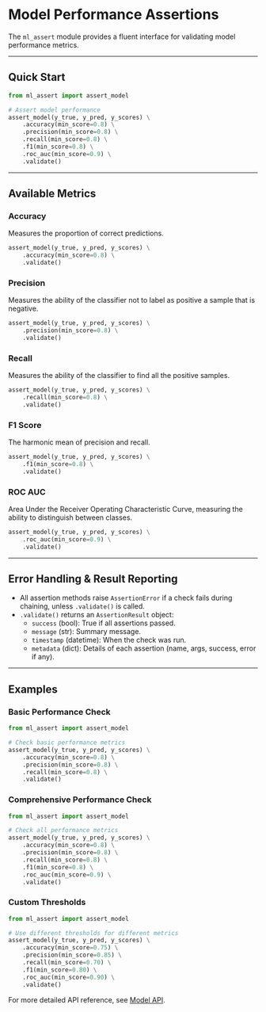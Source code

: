 # Model Performance Assertions

The `ml_assert` module provides a fluent interface for validating model performance metrics.

---

## Quick Start

```python
from ml_assert import assert_model

# Assert model performance
assert_model(y_true, y_pred, y_scores) \
    .accuracy(min_score=0.8) \
    .precision(min_score=0.8) \
    .recall(min_score=0.8) \
    .f1(min_score=0.8) \
    .roc_auc(min_score=0.9) \
    .validate()
```

---

## Available Metrics

### Accuracy

Measures the proportion of correct predictions.

```python
assert_model(y_true, y_pred, y_scores) \
    .accuracy(min_score=0.8) \
    .validate()
```

### Precision

Measures the ability of the classifier not to label as positive a sample that is negative.

```python
assert_model(y_true, y_pred, y_scores) \
    .precision(min_score=0.8) \
    .validate()
```

### Recall

Measures the ability of the classifier to find all the positive samples.

```python
assert_model(y_true, y_pred, y_scores) \
    .recall(min_score=0.8) \
    .validate()
```

### F1 Score

The harmonic mean of precision and recall.

```python
assert_model(y_true, y_pred, y_scores) \
    .f1(min_score=0.8) \
    .validate()
```

### ROC AUC

Area Under the Receiver Operating Characteristic Curve, measuring the ability to distinguish between classes.

```python
assert_model(y_true, y_pred, y_scores) \
    .roc_auc(min_score=0.9) \
    .validate()
```

---

## Error Handling & Result Reporting

- All assertion methods raise `AssertionError` if a check fails during chaining, unless `.validate()` is called.
- `.validate()` returns an `AssertionResult` object:
    - `success` (bool): True if all assertions passed.
    - `message` (str): Summary message.
    - `timestamp` (datetime): When the check was run.
    - `metadata` (dict): Details of each assertion (name, args, success, error if any).

---

## Examples

### Basic Performance Check

```python
from ml_assert import assert_model

# Check basic performance metrics
assert_model(y_true, y_pred, y_scores) \
    .accuracy(min_score=0.8) \
    .precision(min_score=0.8) \
    .recall(min_score=0.8) \
    .validate()
```

### Comprehensive Performance Check

```python
from ml_assert import assert_model

# Check all performance metrics
assert_model(y_true, y_pred, y_scores) \
    .accuracy(min_score=0.8) \
    .precision(min_score=0.8) \
    .recall(min_score=0.8) \
    .f1(min_score=0.8) \
    .roc_auc(min_score=0.9) \
    .validate()
```

### Custom Thresholds

```python
from ml_assert import assert_model

# Use different thresholds for different metrics
assert_model(y_true, y_pred, y_scores) \
    .accuracy(min_score=0.75) \
    .precision(min_score=0.85) \
    .recall(min_score=0.70) \
    .f1(min_score=0.80) \
    .roc_auc(min_score=0.90) \
    .validate()
```

For more detailed API reference, see [Model API](api/model.md).
